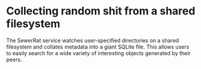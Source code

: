 # Collecting random shit from a shared filesystem

The SewerRat service watches user-specified directories on a shared filesystem and collates metadata into a giant SQLite file.
This allows users to easily search for a wide variety of interesting objects generated by their peers.
